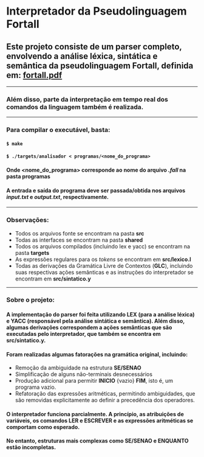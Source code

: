 # Interpretador da Pseudolinguagem Fortall

## Este projeto consiste de um parser completo, envolvendo a análise léxica, sintática e semântica da pseudolinguagem Fortall, definida em: [fortall.pdf](fortall.pdf)
---
### Além disso, parte da interpretação em tempo real dos comandos da linguagem também é realizada.
---
### Para compilar o executável, basta:
#### `$ make`
#### `$ ./targets/analisador < programas/<nome_do_programa>`
#### Onde **<nome_do_programa>** corresponde ao nome do arquivo *.fall* na pasta **programas**
#### A entrada e saída do programa deve ser passada/obtida nos arquivos *input.txt* e *output.txt*, respectivamente.
---
### Observações:
 - Todos os arquivos fonte se encontram na pasta **src**
 - Todas as interfaces se encontram na pasta **shared**
 - Todos os arquivos compilados (incluindo lex e yacc) se encontram na pasta **targets**
 - As expressões regulares para os *tokens* se encontram em **src/lexico.l**
 - Todas as derivações da Gramática Livre de Contextos (**GLC**), incluindo suas respectivas ações semânticas e as instruções do interpretador se encontram em **src/sintatico.y**
---
### Sobre o projeto:
#### A implementação do parser foi feita utilizando **LEX** (para a análise léxica) e **YACC** (responsável pela análise sintática e semântica). Além disso, algumas derivações correspondem a ações semânticas que são executadas pelo interpretador, que também se encontra em **src/sintatico.y**.
#### Foram realizadas algumas fatorações na gramática original, incluindo:
- Remoção da ambiguidade na estrutura **SE/SENAO**
- Simplificação de alguns não-terminais desnecessários
- Produção adicional para permitir **INICIO** {vazio} **FIM**, isto é, um programa vazio.
- Refatoração das expressões aritméticas, permitindo ambiguidades, que são removidas explicitamente ao definir a precedência dos operadores.

#### O interpretador funciona parcialmente. A princípio, as atribuições de variáveis, os comandos **LER** e **ESCREVER** e as expressões aritméticas se comportam como esperado.

#### No entanto, estruturas mais complexas como **SE/SENAO** e **ENQUANTO** estão incompletas.